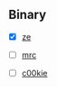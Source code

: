 ## Binary

 * [x] [ze](https://github.com/TraiOi/CTF_WriteUp/blob/master/2016/SVATTT/Binary/ze/README.md)
 
 * [ ] [mrc](https://github.com/TraiOi/CTF_WriteUp/blob/master/2016/SVATTT/Binary/mrc/README.md)
 
 * [ ] [c00kie](https://github.com/TraiOi/CTF_WriteUp/blob/master/2016/SVATTT/Binary/c00kie/README.md)
